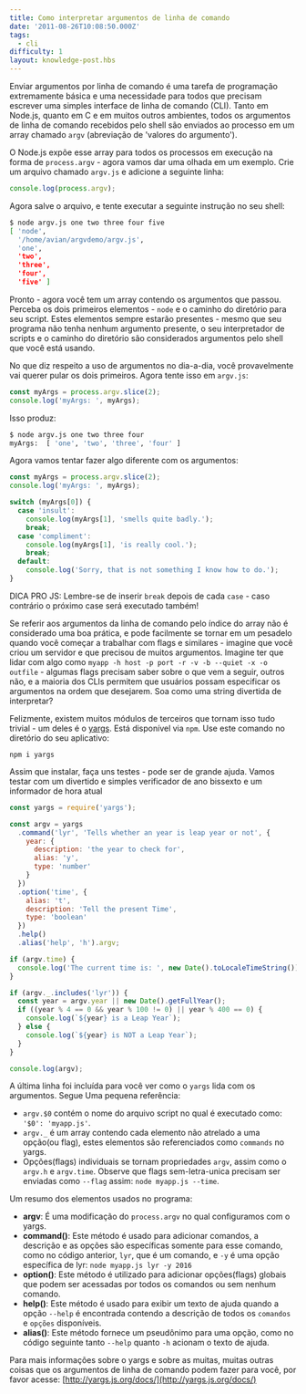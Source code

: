 ```yaml
---
title: Como interpretar argumentos de linha de comando
date: '2011-08-26T10:08:50.000Z'
tags:
  - cli
difficulty: 1
layout: knowledge-post.hbs
---
```


<!-- Passing in arguments via the command line is an extremely basic programming task, and a necessity for anyone trying to write a simple Command-Line Interface (CLI). In Node.js, as in C and many related environments, all command-line arguments received by the shell are given to the process in an array called `argv` (short for 'argument values'). -->

Enviar argumentos por linha de comando é uma tarefa de programação extremamente básica e uma necessidade para todos que precisam escrever uma simples interface de linha de comando (CLI). Tanto em Node.js, quanto em C e em muitos outros ambientes, todos os argumentos de linha de comando recebidos pelo shell são enviados ao processo em um array chamado `argv` (abreviação de 'valores do argumento').

<!-- Node.js exposes this array for every running process in the form of `process.argv` - let's take a look at an example. Make a file called `argv.js` and add this line: -->

O Node.js expõe esse array para todos os processos em execução na forma de `process.argv` - agora vamos dar uma olhada em um exemplo. Crie um arquivo chamado `argv.js` e adicione a seguinte linha:

```js
console.log(process.argv);
```

<!-- Now save it, and try the following in your shell: -->

Agora salve o arquivo, e tente executar a seguinte instrução no seu shell:

```bash
$ node argv.js one two three four five
[ 'node',
  '/home/avian/argvdemo/argv.js',
  'one',
  'two',
  'three',
  'four',
  'five' ]
```

<!-- There you have it - an array containing any arguments you passed in. Notice the first two elements - `node` and the path to your script. These will always be present - even if your program takes no arguments of its own, your script's interpreter and path are still considered arguments to the shell you're using. -->

Pronto - agora você tem um array contendo os argumentos que passou. Perceba os dois primeiros elementos - `node` e o caminho do diretório para seu script. Estes elementos sempre estarão presentes - mesmo que seu programa não tenha nenhum argumento presente, o seu interpretador de scripts e o caminho do diretório são considerados argumentos pelo shell que você está usando.

<!-- Where everyday CLI arguments are concerned, you'll want to skip the first two. Now try this in `argv.js`: -->

No que diz respeito a uso de argumentos no dia-a-dia, você provavelmente vai querer pular os dois primeiros. Agora tente isso em `argv.js`:

```js
const myArgs = process.argv.slice(2);
console.log('myArgs: ', myArgs);
```

<!-- This yields: -->

Isso produz:

```bash
$ node argv.js one two three four
myArgs:  [ 'one', 'two', 'three', 'four' ]
```

<!-- Now let's actually do something with the args: -->

Agora vamos tentar fazer algo diferente com os argumentos:

```js
const myArgs = process.argv.slice(2);
console.log('myArgs: ', myArgs);

switch (myArgs[0]) {
  case 'insult':
    console.log(myArgs[1], 'smells quite badly.');
    break;
  case 'compliment':
    console.log(myArgs[1], 'is really cool.');
    break;
  default:
    console.log('Sorry, that is not something I know how to do.');
}
```

<!-- JS PRO TIP: Remember to `break` after each `case` - otherwise you'll run the next case too! -->
DICA PRO JS: Lembre-se de inserir `break` depois de cada `case` - caso contrário o próximo case será executado também!

<!-- Referring to your command-line arguments by array index isn't very clean, and can quickly turn into a nightmare when you start working with flags and the like - imagine you made a server, and it needed a lot of arguments. Imagine having to deal with something like `myapp -h host -p port -r -v -b --quiet -x -o outfile` - some flags need to know about what comes next, some don't, and most CLIs let users specify arguments in any order they want. Sound like a fun string to parse? -->

Se referir aos argumentos da linha de comando pelo índice do array não é considerado uma boa prática, e pode facilmente se tornar em um pesadelo quando você começar a trabalhar com flags e similares - imagine que você criou um servidor e que precisou de muitos argumentos. Imagine ter que lidar com algo como `myapp -h host -p port -r -v -b --quiet -x -o outfile` - algumas flags precisam saber sobre o que vem a seguir, outros não, e a maioria dos CLIs permitem que usuários possam especificar os argumentos na ordem que desejarem. Soa como uma string divertida de interpretar?

<!-- Luckily, there are many third party modules that makes all of this trivial - one of which is [yargs](https://www.npmjs.com/package/yargs). It's available via `npm`. Use this command from your app's base path: -->

Felizmente, existem muitos módulos de terceiros que tornam isso tudo trivial - um deles é o [yargs](https://www.npmjs.com/package/yargs). Está disponível via `npm`. Use este comando no diretório do seu aplicativo:

```
npm i yargs
```

<!-- Once you have it, give it a try - it can really be a life-saver. Lets test it with little fun Leap Year checker and Current Time teller -->

Assim que instalar, faça uns testes - pode ser de grande ajuda. Vamos testar com um divertido e simples verificador de ano bissexto e um informador de hora atual

```js
const yargs = require('yargs');

const argv = yargs
  .command('lyr', 'Tells whether an year is leap year or not', {
    year: {
      description: 'the year to check for',
      alias: 'y',
      type: 'number'
    }
  })
  .option('time', {
    alias: 't',
    description: 'Tell the present Time',
    type: 'boolean'
  })
  .help()
  .alias('help', 'h').argv;

if (argv.time) {
  console.log('The current time is: ', new Date().toLocaleTimeString());
}

if (argv._.includes('lyr')) {
  const year = argv.year || new Date().getFullYear();
  if ((year % 4 == 0 && year % 100 != 0) || year % 400 == 0) {
    console.log(`${year} is a Leap Year`);
  } else {
    console.log(`${year} is NOT a Leap Year`);
  }
}

console.log(argv);
```

<!-- The last line was included to let you see how `yargs` handles your arguments. Here's a quick reference: -->

A última linha foi incluída para você ver como o `yargs` lida com os argumentos. Segue Uma pequena referência:

<!-- - `argv.$0` contains the name of the script file which is executed like: `'$0': 'myapp.js'`.
* `argv._` is an array containing each element not attached to an option(or flag) these elements are referred as `commands` in yargs.
* Individual options(flags) become properties of `argv`, such as with `argv.h` and `argv.time`. Note that non-single-letter flags must be passed in as `--flag` like: `node myapp.js --time`. -->

* `argv.$0` contém o nome do arquivo script no qual é executado como: `'$0': 'myapp.js'`.
* `argv._` é um array contendo cada elemento não atrelado a uma opção(ou flag), estes elementos são referenciados como `commands` no yargs.
* Opções(flags) individuais se tornam propriedades `argv`, assim como o `argv.h` e `argv.time`. Observe que flags sem-letra-unica precisam ser enviadas como `--flag` assim: `node myapp.js --time`.

<!-- A summary of elements used in the program: -->

Um resumo dos elementos usados ​​no programa:

<!-- - **argv**: This is the modified `process.argv` which we have configured with yargs.
* **command()**: This method is used to add commands, their description and options which are specific to these commands only, like in the above code `lyr` is the command and `-y` is lyr specific option: `node myapp.js lyr -y 2016`
* **option()**: This method is used to add global options(flags) which can be accessed by all commands or without any command.
* **help()**: This method is used to display a help dialogue when `--help` option is encountered which contains description oof ll the `commands` and `options` available.
* **alias()**: This method provides an alias name to an option, like in the above code both `--help` and `-h` triggers the help dialogue. -->

* **argv**: É uma modificação do `process.argv` no qual configuramos com o yargs.
* **command()**: Este método é usado para adicionar comandos, a descrição e as opções são específicas somente para esse comando, como no código anterior, `lyr`, que é um comando, e `-y` é uma opção específica de lyr: `node myapp.js lyr -y 2016`
* **option()**: Este método é utilizado para adicionar opções(flags) globais que podem ser acessadas por todos os comandos ou sem nenhum comando.
* **help()**: Este método é usado para exibir um texto de ajuda quando a opção `--help` é encontrada contendo a descrição de todos os `comandos` e `opções` disponíveis.
* **alias()**: Este método fornece um pseudônimo para uma opção, como no código seguinte tanto `--help` quanto `-h` acionam o texto de ajuda.

<!-- For more information on yargs and the many, many other things it can do for your command-line arguments, please visit [http://yargs.js.org/docs/](http://yargs.js.org/docs/) -->

Para mais informações sobre o yargs e sobre as muitas, muitas outras coisas que os argumentos de linha de comando podem fazer para você, por favor acesse: [http://yargs.js.org/docs/](http://yargs.js.org/docs/)
